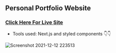 ## Personal Portfolio Website

### [Click Here For Live Site](https://adityasinha.site)

- Tools used: Next.js and styled components 👇👇


![Screenshot 2021-12-12 223513](https://user-images.githubusercontent.com/15373726/145721997-2484d2a5-5ee2-428c-be04-db724ef96289.jpg)
